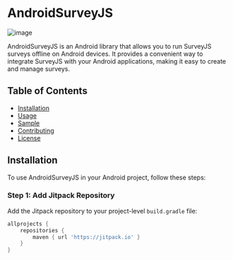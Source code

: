 # AndroidSurveyJS
![image](https://raw.githubusercontent.com/SeptiawanAjiP/AndroidSurveyJS/master/demo-image.jpeg)

AndroidSurveyJS is an Android library that allows you to run SurveyJS surveys offline on Android devices. It provides a convenient way to integrate SurveyJS with your Android applications, making it easy to create and manage surveys.

## Table of Contents

- [Installation](#installation)
- [Usage](#usage)
- [Sample](#sample)
- [Contributing](#contributing)
- [License](#license)

## Installation

To use AndroidSurveyJS in your Android project, follow these steps:

### Step 1: Add Jitpack Repository

Add the Jitpack repository to your project-level `build.gradle` file:

```gradle
allprojects {
    repositories {
        maven { url 'https://jitpack.io' }
    }
}
